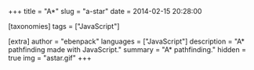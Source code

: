 +++
title = "A*"
slug = "a-star"
date = 2014-02-15 20:28:00

[taxonomies]
tags = ["JavaScript"]

[extra]
author = "ebenpack"
languages = ["JavaScript"]
description = "A* pathfinding made with JavaScript."
summary = "A* pathfinding."
hidden = true
img = "astar.gif"
+++

<div class="main" style="position:relative;">
    <canvas id="map" style="background-color: black;" width='600' height='240'></canvas>
    <canvas id="particles" style="position: absolute; left: 0; top:0;" width='600' height='240'></canvas>
</div>
<script>
(function(){
    main.astar().then(function(astar){
        new astar("map", "particles");
    });
})();
</script>

